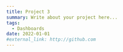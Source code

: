 ```yaml
---
title: Project 3
summary: Write about your project here...
tags:
  - Dashboards
date: 2022-01-01
#external_link: http://github.com
---
```

